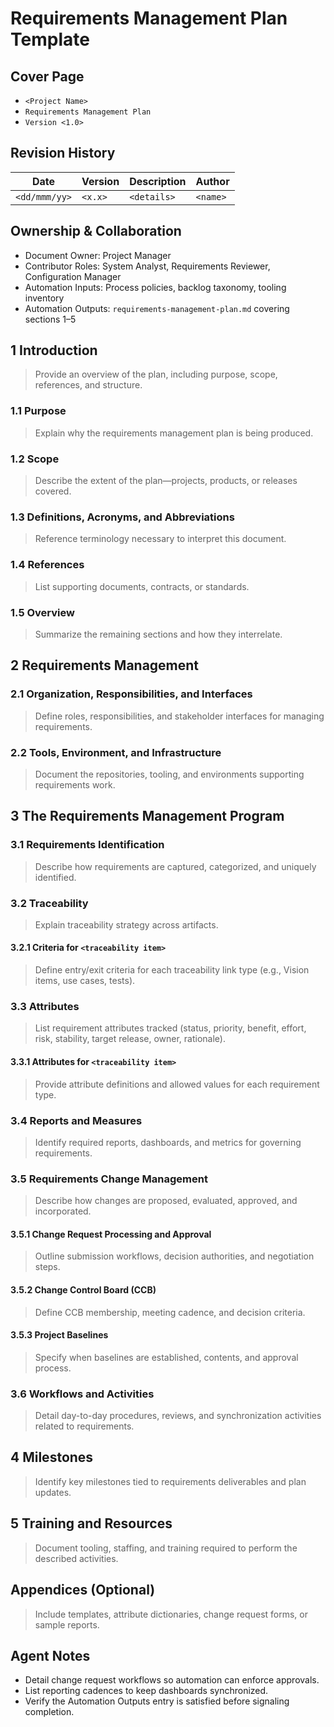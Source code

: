 # Requirements Management Plan Template

## Cover Page

- `<Project Name>`
- `Requirements Management Plan`
- `Version <1.0>`


## Revision History

| Date | Version | Description | Author |
| --- | --- | --- | --- |
| `<dd/mmm/yy>` | `<x.x>` | `<details>` | `<name>` |

## Ownership & Collaboration

- Document Owner: Project Manager
- Contributor Roles: System Analyst, Requirements Reviewer, Configuration Manager
- Automation Inputs: Process policies, backlog taxonomy, tooling inventory
- Automation Outputs: `requirements-management-plan.md` covering sections 1–5


## 1 Introduction

> Provide an overview of the plan, including purpose, scope, references, and structure.

### 1.1 Purpose

> Explain why the requirements management plan is being produced.

### 1.2 Scope

> Describe the extent of the plan—projects, products, or releases covered.

### 1.3 Definitions, Acronyms, and Abbreviations

> Reference terminology necessary to interpret this document.

### 1.4 References

> List supporting documents, contracts, or standards.

### 1.5 Overview

> Summarize the remaining sections and how they interrelate.

## 2 Requirements Management

### 2.1 Organization, Responsibilities, and Interfaces

> Define roles, responsibilities, and stakeholder interfaces for managing requirements.

### 2.2 Tools, Environment, and Infrastructure

> Document the repositories, tooling, and environments supporting requirements work.

## 3 The Requirements Management Program

### 3.1 Requirements Identification

> Describe how requirements are captured, categorized, and uniquely identified.

### 3.2 Traceability

> Explain traceability strategy across artifacts.

#### 3.2.1 Criteria for `<traceability item>`

> Define entry/exit criteria for each traceability link type (e.g., Vision items, use cases, tests).

### 3.3 Attributes

> List requirement attributes tracked (status, priority, benefit, effort, risk, stability, target release, owner, rationale).

#### 3.3.1 Attributes for `<traceability item>`

> Provide attribute definitions and allowed values for each requirement type.

### 3.4 Reports and Measures

> Identify required reports, dashboards, and metrics for governing requirements.

### 3.5 Requirements Change Management

> Describe how changes are proposed, evaluated, approved, and incorporated.

#### 3.5.1 Change Request Processing and Approval

> Outline submission workflows, decision authorities, and negotiation steps.

#### 3.5.2 Change Control Board (CCB)

> Define CCB membership, meeting cadence, and decision criteria.

#### 3.5.3 Project Baselines

> Specify when baselines are established, contents, and approval process.

### 3.6 Workflows and Activities

> Detail day-to-day procedures, reviews, and synchronization activities related to requirements.

## 4 Milestones

> Identify key milestones tied to requirements deliverables and plan updates.

## 5 Training and Resources

> Document tooling, staffing, and training required to perform the described activities.

## Appendices (Optional)

> Include templates, attribute dictionaries, change request forms, or sample reports.

## Agent Notes

- Detail change request workflows so automation can enforce approvals.
- List reporting cadences to keep dashboards synchronized.
- Verify the Automation Outputs entry is satisfied before signaling completion.
